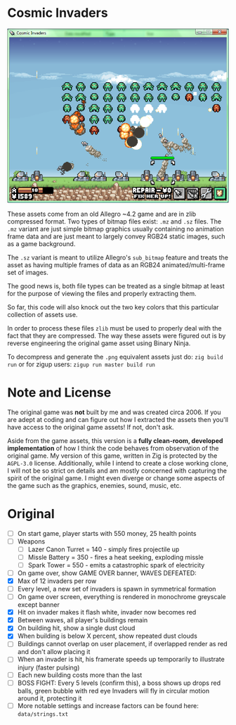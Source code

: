 # Cosmic Invaders

<p align="center">
    <img src="https://raw.githubusercontent.com/deckarep/CosmicInvaders/refs/heads/main/screenshot.png">
</p>

These assets come from an old Allegro ~4.2 game and are in zlib compressed format. Two types of bitmap files
exist: `.mz` and `.sz` files. The `.mz` variant are just simple bitmap graphics usually containing no animation
frame data and are just meant to largely convey RGB24 static images, such as a game background.

The `.sz` variant is meant to utilize Allegro's `sub_bitmap` feature and treats the asset as having multiple
frames of data as an RGB24 animated/multi-frame set of images.

The good news is, both file types can be treated as a single bitmap at least for the purpose of viewing the
files and properly extracting them.

So far, this code will also knock out the two key colors that this particular collection of assets use.

In order to process these files `zlib` must be used to properly deal with the fact that they are compressed.
The way these assets were figured out is by reverse engineering the original game asset using Binary Ninja.

To decompress and generate the `.png` equivalent assets just do: `zig build run` or for zigup users:
`zigup run master build run`

# Note and License

The original game was **not** built by me and was created circa 2006. If you are adept at coding and can
figure out how I extracted the assets then you'll have access to the original game assets! If not, don't ask.

Aside from the game assets, this version is a **fully clean-room, developed implementation** of how I think
the code behaves from observation of the original game. My version of this game, written in Zig is
protected by the `AGPL-3.0` license. Additionally, while I intend to create a close working clone, I will
not be so strict on details and am mostly concerned with capturing the spirit of the original game. I might
even diverge or change some aspects of the game such as the graphics, enemies, sound, music, etc.

# Original

- [ ] On start game, player starts with 550 money, 25 health points
- [ ] Weapons
    - [ ] Lazer Canon Turret = 140 - simply fires projectile up
    - [ ] Missle Battery = 350 - fires a heat seeking, exploding missle
    - [ ] Spark Tower = 550 - emits a catastrophic spark of electricity
- [ ] On game over, show GAME OVER banner, WAVES DEFEATED: <howmany>
- [x] Max of 12 invaders per row
- [ ] Every level, a new set of invaders is spawn in symmetrical formation
- [ ] On game over screen, everything is rendered in monochrome greyscale except banner
- [x] Hit on invader makes it flash white, invader now becomes red
- [x] Between waves, all player's buildings remain
- [x] On building hit, show a single dust cloud
- [x] When building is below X percent, show repeated dust clouds
- [ ] Buildings cannot overlap on user placement, if overlapped render as red and don't allow placing it
- [ ] When an invader is hit, his framerate speeds up temporarily to illustrate injury (faster pulsing)
- [ ] Each new building costs more than the last
- [ ] BOSS FIGHT: Every 5 levels (confirm this), a boss shows up drops red balls, green bubble with red eye
      Invaders will fly in circular motion around it, protecting it
- [ ] More notable settings and increase factors can be found here: `data/strings.txt`
